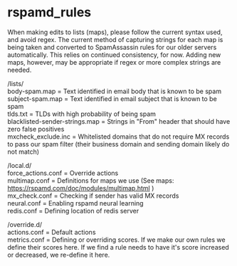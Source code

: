 # rspamd_rules

When making edits to lists (maps), please follow the current syntax used, and avoid regex. The current method of capturing strings for each map is being taken and converted to SpamAssassin rules for our older servers automatically. This relies on continued consistency, for now. Adding new maps, however, may be appropriate if regex or more complex strings are needed.

/lists/  
body-spam.map = Text identified in email body that is known to be spam  
subject-spam.map = Text identified in email subject that is known to be spam  
tlds.txt = TLDs with high probability of being spam  
blacklisted-sender-strings.map = Strings in "From" header that should have zero false positives  
mxcheck_exclude.inc = Whitelisted domains that do not require MX records to pass our spam filter (their business domain and sending domain likely do not match)

/local.d/  
force_actions.conf = Override actions  
multimap.conf = Definitions for maps we use (See maps: https://rspamd.com/doc/modules/multimap.html )  
mx_check.conf = Checking if sender has valid MX records  
neural.conf = Enabling rspamd neural learning  
redis.conf = Defining location of redis server

/override.d/  
actions.conf = Default actions  
metrics.conf = Defining or overriding scores. If we make our own rules we define their scores here. If we find a rule needs to have it's score increased or decreased, we re-define it here.
